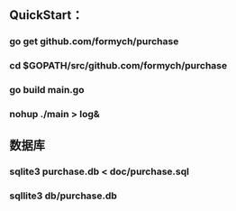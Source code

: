 ## QuickStart：
### go get github.com/formych/purchase
### cd $GOPATH/src/github.com/formych/purchase
### go build main.go
### nohup ./main > log&


## 数据库
### sqlite3 purchase.db < doc/purchase.sql
### sqllite3 db/purchase.db

